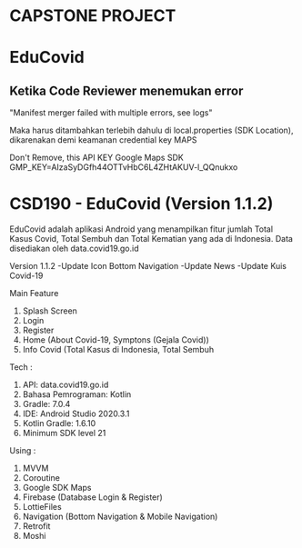 # CAPSTONE PROJECT

# EduCovid

## Ketika Code Reviewer menemukan error 
 "Manifest merger failed with multiple errors, see logs"

 Maka harus ditambahkan terlebih dahulu di local.properties (SDK Location), dikarenakan demi keamanan credential key MAPS

Don't Remove, this API KEY Google Maps SDK
GMP_KEY=AIzaSyDGfh44OTTvHbC6L4ZHtAKUV-l_QQnukxo

# CSD190 - EduCovid (Version 1.1.2)

EduCovid adalah aplikasi Android yang menampilkan fitur jumlah Total Kasus Covid, Total 
Sembuh dan Total Kematian yang ada di Indonesia. Data disediakan oleh data.covid19.go.id

Version 1.1.2
-Update Icon Bottom Navigation
-Update News
-Update Kuis Covid-19

Main Feature
1. Splash Screen
2. Login
3. Register
4. Home (About Covid-19, Symptons (Gejala Covid))
5. Info Covid (Total Kasus di Indonesia, Total Sembuh 

Tech :
1. API: data.covid19.go.id
2. Bahasa Pemrograman: Kotlin
3. Gradle: 7.0.4
4. IDE: Android Studio 2020.3.1
5. Kotlin Gradle: 1.6.10
6. Minimum SDK level 21

Using :
1. MVVM
2. Coroutine
3. Google SDK Maps
4. Firebase (Database Login & Register)
5. LottieFiles
6. Navigation (Bottom Navigation & Mobile Navigation)
7. Retrofit
8. Moshi



